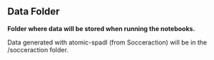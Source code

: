 ## Data Folder

**Folder where data will be stored when running the notebooks.**

Data generated with atomic-spadl (from Socceraction) will be in the /socceraction folder.
